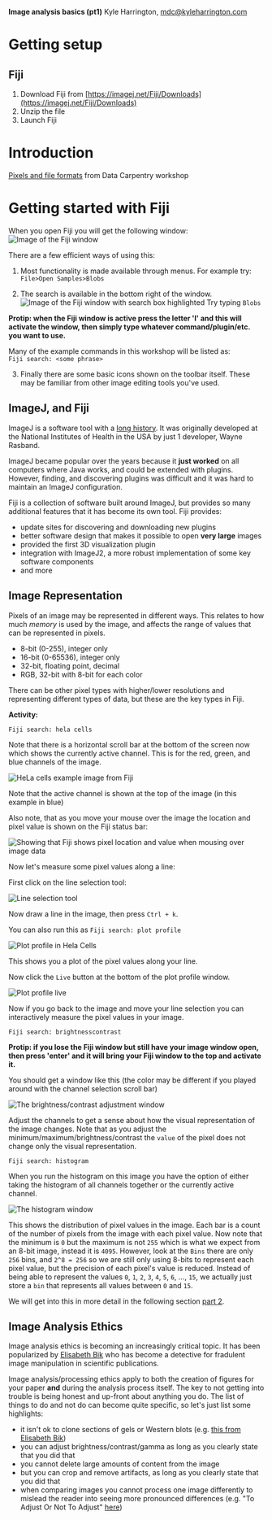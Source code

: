 **Image analysis basics (pt1)**
Kyle Harrington, mdc@kyleharrington.com

# Getting setup

## Fiji

1. Download Fiji from
[https://imagej.net/Fiji/Downloads](https://imagej.net/Fiji/Downloads)
2. Unzip the file
3. Launch Fiji

# Introduction

[Pixels and file
formats](https://datacarpentry.org/image-processing/02-image-basics/index.html)
from Data Carpentry workshop

# Getting started with Fiji

When you open Fiji you will get the following window:
![Image of the Fiji window](img/fiji_toolbar.png)

There are a few efficient ways of using this:

1. Most functionality is made available through menus. For example
   try:
   `File>Open Samples>Blobs`
   
2. The search is available in the bottom right of the window.
![Image of the Fiji window with search box highlighted](img/fiji_toolbar_search.png)
Try typing `Blobs`

**Protip: when the Fiji window is active press the letter 'l' and this
will activate the window, then simply type whatever
command/plugin/etc. you want to use.**

Many of the example commands in this workshop will be listed as:  
`Fiji search: <some phrase>`

3. Finally there are some basic icons shown on the toolbar
   itself. These may be familiar from other image editing tools you've used.

## ImageJ, and Fiji

ImageJ is a software tool with a [long
history](https://en.wikipedia.org/wiki/ImageJ). It was originally
developed at the National Institutes of Health in the USA by just 1
developer, Wayne Rasband. 

ImageJ became popular over the years because it **just worked** on all
computers where Java works, and could be extended with plugins. However,
finding, and discovering plugins was difficult and it was hard to
maintain an ImageJ configuration.

Fiji is a collection of software built around ImageJ, but provides so
many additional features that it has become its own tool. Fiji
provides:

- update sites for discovering and downloading new plugins
- better software design that makes it possible to open **very large**
  images
- provided the first 3D visualization plugin
- integration with ImageJ2, a more robust implementation of some key
  software components
- and more  

## Image Representation

Pixels of an image may be represented in different ways. This relates
to how much *memory* is used by the image, and affects the range of
values that can be represented in pixels. 

- 8-bit (0-255), integer only
- 16-bit (0-65536), integer only
- 32-bit, floating point, decimal
- RGB, 32-bit with 8-bit for each color

There can be other pixel types with higher/lower resolutions and
representing different types of data, but these are the key types in Fiji.

**Activity:**

`Fiji search: hela cells`

Note that there is a horizontal scroll bar at the bottom of the screen
now which shows the currently active channel. This is for the red,
green, and blue channels of the image.

![HeLa cells example image from Fiji](img/hela_cells.png)

Note that the active channel is shown at the top of the image (in this
example in blue)

Also note, that as you move your mouse over the image the location and
pixel value is shown on the Fiji status bar:

![Showing that Fiji shows pixel location and value when mousing over
image data](img/mouse_over_pixel_location_value.png)

Now let's measure some pixel values along a line:

First click on the line selection tool:

![Line selection tool](img/fiji_line_selection.png)

Now draw a line in the image, then press `Ctrl + k`.

You can also run this as `Fiji search: plot profile`

![Plot profile in Hela Cells](img/plot_profile_hela.png)

This shows you a plot of the pixel values along your line.

Now click the `Live` button at the bottom of the plot profile window.

![Plot profile live](img/plot_profile_live.png)

Now if you go back to the image and move your line selection you can
interactively measure the pixel values in your image.

`Fiji search: brightnesscontrast`

**Protip: if you lose the Fiji window but still have your image
window open, then press 'enter' and it will bring your Fiji window to
the top and activate it.**

You should get a window like this (the color may be different if you
played around with the channel selection scroll bar)

![The brightness/contrast adjustment window](img/brightness_contrast.png)

Adjust the channels to get a sense about how the visual representation
of the image changes. Note that as you adjust the
minimum/maximum/brightness/contrast the `value` of the pixel does not
change only the visual representation.

`Fiji search: histogram`

When you run the histogram on this image you have the option of either
taking the histogram of all channels together or the currently active channel.

![The histogram window](img/histogram_window.png)

This shows the distribution of pixel values in the image. Each bar is
a count of the number of pixels from the image with each pixel
value. Now note that the minimum is `0` but the maximum is not `255`
which is what we expect from an 8-bit image, instead it is
`4095`. However, look at the `Bins` there are only `256` bins, and
`2^8 = 256` so we are still only using 8-bits to represent each pixel
value, but the precision of each pixel's value is reduced. Instead of
being able to represent the values `0`, `1`, `2`, `3`, `4`, `5`, `6`,
..., `15`, we actually just store a `bin` that represents all values
between `0` and `15`. 

We will get into this in more detail in the following section [part 2](https://ida-mdc.github.io/workshops/image_analysis_basics_2021_06_07/image_analysis_basics_pt2.html).

## Image Analysis Ethics

Image analysis ethics is becoming an increasingly critical topic. It
has been popularized by [Elisabeth
Bik](https://twitter.com/MicrobiomDigest) who has become a detective
for fradulent image manipulation in scientific publications.

Image analysis/processing ethics apply to both the creation of figures
for your paper **and** during the analysis process itself. The key to
not getting into trouble is being honest and up-front about anything
you do. The list of things to do and not do can become quite specific,
so let's just list some highlights:

- it isn't ok to clone sections of gels or Western blots (e.g. [this
  from Elisabeth
  Bik](https://twitter.com/MicrobiomDigest/status/1401415298616492034))
- you can adjust brightness/contrast/gamma as long as you clearly
  state that you did that
- you cannot delete large amounts of content from the image  
- but you can crop and remove artifacts, as long as you clearly state
  that you did that
- when comparing images you cannot process one image differently to
  mislead the reader into seeing more pronounced differences (e.g. "To
  Adjust Or Not To Adjust" [here](https://www.niehs.nih.gov/research/atniehs/labs/lep/image-analysis/image_ethics_to_adjust_or_not_to_adjust_508.pdf))

